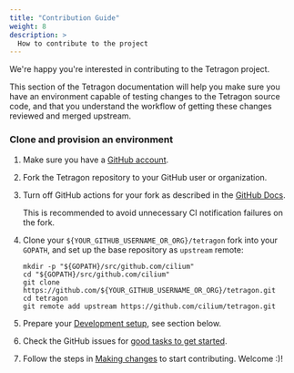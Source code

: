 ```yaml
---
title: "Contribution Guide"
weight: 8
description: >
  How to contribute to the project
---
```


We're happy you're interested in contributing to the Tetragon project.

This section of the Tetragon documentation will help you make sure you
have an environment capable of testing changes to the Tetragon source code,
and that you understand the workflow of getting these changes reviewed and
merged upstream.

### Clone and provision an environment

1. Make sure you have a [GitHub account](https://github.com/join).

2. Fork the Tetragon repository to your GitHub user or organization.

3. Turn off GitHub actions for your fork as described in the
   [GitHub Docs](https://docs.github.com/en/repositories/managing-your-repositorys-settings-and-features/enabling-features-for-your-repository/managing-github-actions-settings-for-a-repository#managing-github-actions-permissions-for-your-repository>).

   This is recommended to avoid unnecessary CI notification failures on the fork.

4. Clone your `${YOUR_GITHUB_USERNAME_OR_ORG}/tetragon` fork into your
   `GOPATH`, and set up the base repository as `upstream` remote:

   ```shell
   mkdir -p "${GOPATH}/src/github.com/cilium"
   cd "${GOPATH}/src/github.com/cilium"
   git clone https://github.com/${YOUR_GITHUB_USERNAME_OR_ORG}/tetragon.git
   cd tetragon
   git remote add upstream https://github.com/cilium/tetragon.git
   ```

5. Prepare your [Development setup](/docs/contribution-guide/development-setup),
   see section below.

6. Check the GitHub issues for [good tasks to get
   started](https://github.com/cilium/tetragon/issues?q=is%3Aopen+is%3Aissue+label%3A%22good+first+issue%22).

7. Follow the steps in [Making changes](/docs/contribution-guide/making-changes) to start contributing. Welcome :)!

